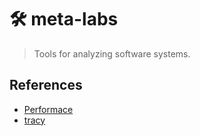 # 🛠️ meta-labs

> Tools for analyzing software systems.

## References

- [Performace](https://righteous-guardian-68f.notion.site/Performace-b0a2a8d65e9d46d3b9ccfe1614c1bd73?pvs=4)
- [tracy](https://github.com/wolfpld/tracy)
